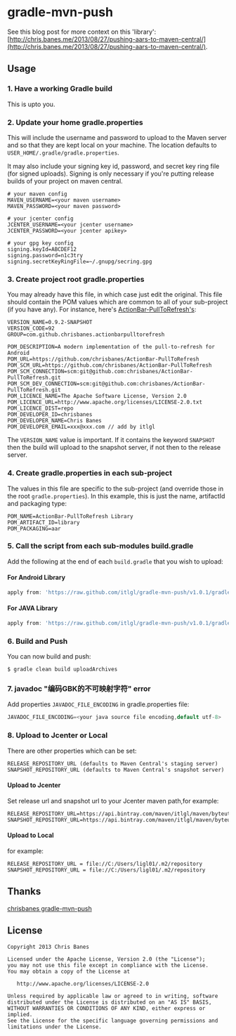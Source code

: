gradle-mvn-push
===============

See this blog post for more context on this 'library': [http://chris.banes.me/2013/08/27/pushing-aars-to-maven-central/](http://chris.banes.me/2013/08/27/pushing-aars-to-maven-central/).


## Usage

### 1. Have a working Gradle build
This is upto you.

### 2. Update your home gradle.properties

This will include the username and password to upload to the Maven server and so that they are kept local on your machine. The location defaults to `USER_HOME/.gradle/gradle.properties`.

It may also include your signing key id, password, and secret key ring file (for signed uploads).  Signing is only necessary if you're putting release builds of your project on maven central.

```properties
# your maven config
MAVEN_USERNAME=<your maven username>
MAVEN_PASSWORD=<your maven password>

# your jcenter config
JCENTER_USERNAME=<your jcenter username>
JCENTER_PASSWORD=<your jcenter apikey>

# your gpg key config
signing.keyId=ABCDEF12
signing.password=n1c3try
signing.secretKeyRingFile=~/.gnupg/secring.gpg
```

### 3. Create project root gradle.properties
You may already have this file, in which case just edit the original. This file should contain the POM values which are common to all of your sub-project (if you have any). For instance, here's [ActionBar-PullToRefresh's](https://github.com/chrisbanes/ActionBar-PullToRefresh):

```properties
VERSION_NAME=0.9.2-SNAPSHOT
VERSION_CODE=92
GROUP=com.github.chrisbanes.actionbarpulltorefresh

POM_DESCRIPTION=A modern implementation of the pull-to-refresh for Android
POM_URL=https://github.com/chrisbanes/ActionBar-PullToRefresh
POM_SCM_URL=https://github.com/chrisbanes/ActionBar-PullToRefresh
POM_SCM_CONNECTION=scm:git@github.com:chrisbanes/ActionBar-PullToRefresh.git
POM_SCM_DEV_CONNECTION=scm:git@github.com:chrisbanes/ActionBar-PullToRefresh.git
POM_LICENCE_NAME=The Apache Software License, Version 2.0
POM_LICENCE_URL=http://www.apache.org/licenses/LICENSE-2.0.txt
POM_LICENCE_DIST=repo
POM_DEVELOPER_ID=chrisbanes
POM_DEVELOPER_NAME=Chris Banes
POM_DEVELOPER_EMAIL=xxx@xxx.com // add by itlgl
```

The `VERSION_NAME` value is important. If it contains the keyword `SNAPSHOT` then the build will upload to the snapshot server, if not then to the release server.

### 4. Create gradle.properties in each sub-project
The values in this file are specific to the sub-project (and override those in the root `gradle.properties`). In this example, this is just the name, artifactId and packaging type:

```properties
POM_NAME=ActionBar-PullToRefresh Library
POM_ARTIFACT_ID=library
POM_PACKAGING=aar
```

### 5. Call the script from each sub-modules build.gradle

Add the following at the end of each `build.gradle` that you wish to upload:

#### For Android Library
```groovy
apply from: 'https://raw.github.com/itlgl/gradle-mvn-push/v1.0.1/gradle-mvn-push-android.gradle'
```

#### For JAVA Library
```groovy
apply from: 'https://raw.github.com/itlgl/gradle-mvn-push/v1.0.1/gradle-mvn-push-java.gradle'
```

### 6. Build and Push

You can now build and push:

```bash
$ gradle clean build uploadArchives
```

### 7. javadoc "编码GBK的不可映射字符" error

Add properties `JAVADOC_FILE_ENCODING` in gradle.properties file:
```groovy
JAVADOC_FILE_ENCODING=<your java source file encoding,default utf-8>
```

### 8. Upload to Jcenter or Local

There are other properties which can be set:

```
RELEASE_REPOSITORY_URL (defaults to Maven Central's staging server)
SNAPSHOT_REPOSITORY_URL (defaults to Maven Central's snapshot server)
```

#### Upload to Jcenter
Set release url and snapshot url to your Jcenter maven path,for example:
```
RELEASE_REPOSITORY_URL=https://api.bintray.com/maven/itlgl/maven/byteutil/;publish=1
SNAPSHOT_REPOSITORY_URL=https://api.bintray.com/maven/itlgl/maven/byteutil/;publish=1
```

#### Upload to Local
for example:
```
RELEASE_REPOSITORY_URL = file://C:/Users/ligl01/.m2/repository
SNAPSHOT_REPOSITORY_URL = file://C:/Users/ligl01/.m2/repository
```

## Thanks

[chrisbanes gradle-mvn-push](https://github.com/chrisbanes/gradle-mvn-push)

## License

    Copyright 2013 Chris Banes

    Licensed under the Apache License, Version 2.0 (the "License");
    you may not use this file except in compliance with the License.
    You may obtain a copy of the License at

       http://www.apache.org/licenses/LICENSE-2.0

    Unless required by applicable law or agreed to in writing, software
    distributed under the License is distributed on an "AS IS" BASIS,
    WITHOUT WARRANTIES OR CONDITIONS OF ANY KIND, either express or implied.
    See the License for the specific language governing permissions and
    limitations under the License.
